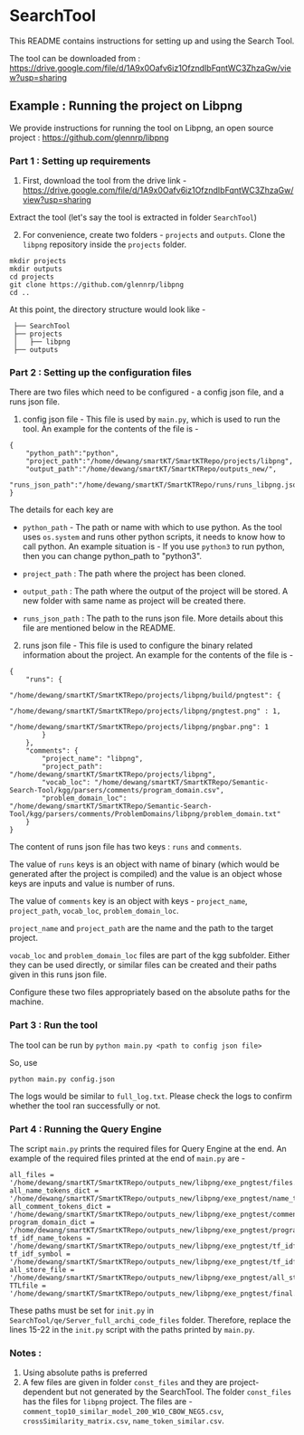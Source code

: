 # SearchTool

This README contains instructions for setting up and using the Search Tool.

The tool can be downloaded from : https://drive.google.com/file/d/1A9x0Oafv6iz1OfzndIbFqntWC3ZhzaGw/view?usp=sharing

## Example : Running the project on Libpng

We provide instructions for running the tool on Libpng, an open source project : https://github.com/glennrp/libpng

### Part 1 : Setting up requirements

1. First, download the tool from the drive link - https://drive.google.com/file/d/1A9x0Oafv6iz1OfzndIbFqntWC3ZhzaGw/view?usp=sharing

Extract the tool (let's say the tool is extracted in folder `SearchTool`)

2. For convenience, create two folders - `projects` and `outputs`. Clone the `libpng` repository inside the `projects` folder.

```
mkdir projects
mkdir outputs
cd projects 
git clone https://github.com/glennrp/libpng
cd ..
```

At this point, the directory structure would look like - 
```
 ├── SearchTool
 ├── projects
 │   ├── libpng
 ├── outputs

```

### Part 2 : Setting up the configuration files

There are two files which need to be configured - a config json file, and a runs json file.

1. config json file - This file is used by `main.py`, which is used to run the tool. An example for the contents of the file is - 
```
{
	"python_path":"python",
	"project_path":"/home/dewang/smartKT/SmartKTRepo/projects/libpng",
	"output_path":"/home/dewang/smartKT/SmartKTRepo/outputs_new/",
	"runs_json_path":"/home/dewang/smartKT/SmartKTRepo/runs/runs_libpng.json"
}
```

The details for each key are 
- `python_path` - The path or name with which to use python. As the tool uses `os.system` and runs other python scripts, it needs to know how to call python. An example situation is - If you use `python3` to run python, then you can change python_path to "python3".

- `project_path` : The path where the project has been cloned.
- `output_path` : The path where the output of the project will be stored. A new folder with same name as project will be created there.
- `runs_json_path` : The path to the runs json file. More details about this file are mentioned below in the README.

2. runs json file - This file is used to configure the binary related information about the project. An example for the contents of the file is - 

```
{
    "runs": {
        "/home/dewang/smartKT/SmartKTRepo/projects/libpng/build/pngtest": {
            "/home/dewang/smartKT/SmartKTRepo/projects/libpng/pngtest.png" : 1,
            "/home/dewang/smartKT/SmartKTRepo/projects/libpng/pngbar.png": 1
        }
    },
    "comments": {
        "project_name": "libpng",
        "project_path": "/home/dewang/smartKT/SmartKTRepo/projects/libpng",
        "vocab_loc": "/home/dewang/smartKT/SmartKTRepo/Semantic-Search-Tool/kgg/parsers/comments/program_domain.csv",
        "problem_domain_loc": "/home/dewang/smartKT/SmartKTRepo/Semantic-Search-Tool/kgg/parsers/comments/ProblemDomains/libpng/problem_domain.txt"
    }
}
```

The content of runs json file has two keys : `runs` and `comments`. 

The value of `runs` keys is an object with name of binary (which would be generated after the project is compiled) and the value is an object whose keys are inputs and value is number of runs.

The value of `comments` key is an object with keys - `project_name`, `project_path`, `vocab_loc`, `problem_domain_loc`.

`project_name` and `project_path` are the name and the path to the target project. 

`vocab_loc` and `problem_domain_loc` files are part of the kgg subfolder. Either they can be used directly, or similar files can be created and their paths given in this runs json file.


Configure these two files appropriately based on the absolute paths for the machine.

### Part 3 : Run the tool

The tool can be run by `python main.py <path to config json file>`

So, use 

```
python main.py config.json
```

The logs would be similar to `full_log.txt`. Please check the logs to confirm whether the tool ran successfully or not.



### Part 4 : Running the Query Engine

The script `main.py` prints the required files for Query Engine at the end. An example of the required files printed at the end of `main.py` are - 

```
all_files = '/home/dewang/smartKT/SmartKTRepo/outputs_new/libpng/exe_pngtest/files.p'
all_name_tokens_dict = '/home/dewang/smartKT/SmartKTRepo/outputs_new/libpng/exe_pngtest/name_tokens_dict.p'
all_comment_tokens_dict = '/home/dewang/smartKT/SmartKTRepo/outputs_new/libpng/exe_pngtest/comment_tokens_dict.p'
program_domain_dict = '/home/dewang/smartKT/SmartKTRepo/outputs_new/libpng/exe_pngtest/program_domain_dict.p'
tf_idf_name_tokens = '/home/dewang/smartKT/SmartKTRepo/outputs_new/libpng/exe_pngtest/tf_idf_name_tokens.p'
tf_idf_symbol = '/home/dewang/smartKT/SmartKTRepo/outputs_new/libpng/exe_pngtest/tf_idf_symbol.p'
all_store_file = '/home/dewang/smartKT/SmartKTRepo/outputs_new/libpng/exe_pngtest/all_store.p'
TTLfile = '/home/dewang/smartKT/SmartKTRepo/outputs_new/libpng/exe_pngtest/final.ttl'
```

These paths must be set for `init.py` in `SearchTool/qe/Server_full_archi_code_files` folder. Therefore, replace the lines 15-22 in the `init.py` script with the paths printed by `main.py`.


### Notes : 

1. Using absolute paths is preferred
2. A few files are given in folder `const_files` and they are project-dependent but not generated by the SearchTool. The folder `const_files` has the files for `libpng` project.
The files are - `comment_top10_similar_model_200_W10_CBOW_NEG5.csv`, `crossSimilarity_matrix.csv`, `name_token_similar.csv`.

